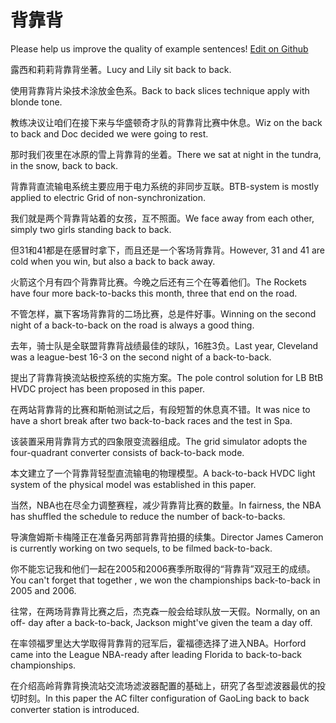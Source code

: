 # 背靠背

Please help us improve the quality of example sentences! [Edit on Github](https://github.com/jiyushe/jiyu-example-sentence-source/blob/main/chinese/beikaobei.md)

<p><span class="chinese">露西和莉莉背靠背坐著。</span><span class="english">Lucy and Lily sit back to back.</span></p>

<p><span class="chinese">使用背靠背片染技术涂放金色系。</span><span class="english">Back to back slices technique apply with blonde tone.</span></p>

<p><span class="chinese">教练决议让咱们在接下来与华盛顿奇才队的背靠背比赛中休息。</span><span class="english">Wiz on the back to back and Doc decided we were going to rest.</span></p>

<p><span class="chinese">那时我们夜里在冰原的雪上背靠背的坐着。</span><span class="english">There we sat at night in the tundra, in the snow, back to back.</span></p>

<p><span class="chinese">背靠背直流输电系统主要应用于电力系统的非同步互联。</span><span class="english">BTB-system is mostly applied to electric Grid of non-synchronization.</span></p>

<p><span class="chinese">我们就是两个背靠背站着的女孩，互不照面。</span><span class="english">We face away from each other, simply two girls standing back to back.</span></p>

<p><span class="chinese">但31和41都是在感冒时拿下，而且还是一个客场背靠背。</span><span class="english">However, 31 and 41 are cold when you win, but also a back to back away.</span></p>

<p><span class="chinese">火箭这个月有四个背靠背比赛。今晚之后还有三个在等着他们。</span><span class="english">The Rockets have four more back-to-backs this month, three that end on the road.</span></p>

<p><span class="chinese">不管怎样，赢下客场背靠背的二场比赛，总是件好事。</span><span class="english">Winning on the second night of a back-to-back on the road is always a good thing.</span></p>

<p><span class="chinese">去年，骑士队是全联盟背靠背战绩最佳的球队，16胜3负。</span><span class="english">Last year, Cleveland was a league-best 16-3 on the second night of a back-to-back.</span></p>

<p><span class="chinese">提出了背靠背换流站极控系统的实施方案。</span><span class="english">The pole control solution for LB BtB HVDC project has been proposed in this paper.</span></p>

<p><span class="chinese">在两站背靠背的比赛和斯帕测试之后，有段短暂的休息真不错。</span><span class="english">It was nice to have a short break after two back-to-back races and the test in Spa.</span></p>

<p><span class="chinese">该装置采用背靠背方式的四象限变流器组成。</span><span class="english">The grid simulator adopts the four-quadrant converter consists of back-to-back mode.</span></p>

<p><span class="chinese">本文建立了一个背靠背轻型直流输电的物理模型。</span><span class="english">A back-to-back HVDC light system of the physical model was established in this paper.</span></p>

<p><span class="chinese">当然，NBA也在尽全力调整赛程，减少背靠背比赛的数量。</span><span class="english">In fairness, the NBA has shuffled the schedule to reduce the number of back-to-backs.</span></p>

<p><span class="chinese">导演詹姆斯卡梅隆正在准备另两部背靠背拍摄的续集。</span><span class="english">Director James Cameron is currently working on two sequels, to be filmed back-to-back.</span></p>

<p><span class="chinese">你不能忘记我和他们一起在2005和2006赛季所取得的“背靠背”双冠王的成绩。</span><span class="english">You can't forget that together , we won the championships back-to-back in 2005 and 2006.</span></p>

<p><span class="chinese">往常，在两场背靠背比赛之后，杰克森一般会给球队放一天假。</span><span class="english">Normally, on an off- day after a back-to-back, Jackson might've given the team a day off.</span></p>

<p><span class="chinese">在率领福罗里达大学取得背靠背的冠军后，霍福德选择了进入NBA。</span><span class="english">Horford came into the League NBA-ready after leading Florida to back-to-back championships.</span></p>

<p><span class="chinese">在介绍高岭背靠背换流站交流场滤波器配置的基础上，研究了各型滤波器最优的投切时刻。</span><span class="english">In this paper the AC filter configuration of GaoLing back to back converter station is introduced.</span></p>

